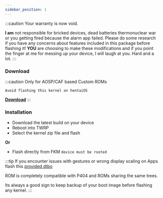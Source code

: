 ```yaml
---
sidebar_position: 1
---
```


:::caution
Your warranty is now void.

**I am** not responsible for bricked devices, dead batteries
thermonuclear war or you getting fired because the alarm app failed. Please
do some research if you have any concerns about features included in this package
before flashing it! **YOU** are choosing to make these modifications and if
you point the finger at me for messing up your device, I will laugh at you. Hard and a lot.
:::

### Download

:::caution
Only for AOSP/CAF based Custom ROMs

`Avoid flashing this kernel on hentaiOS`

[**Download**](https://github.com/UtsavBalar1231/kernel_xiaomi_sm8250/releases/tag/0.3.t)
:::

### Installation

- Download the latest build on your device
- Reboot into TWRP
- Select the kernel zip file and flash

**Or**

- Flash directly from FKM `device must be rooted`

:::tip
If you encounter issues with gestures or wrong display scaling on Apps flash this
[provided dtbo](https://github.com/UtsavBalar1231/kernel_xiaomi_sm8250/releases/download/0.3.t/dtbo-gestures-cmi.img)

ROM is completely compatible with P404 and ROMs sharing the same trees.

Its always a good sign to keep backup of your boot image before flashing any kernel.
:::
